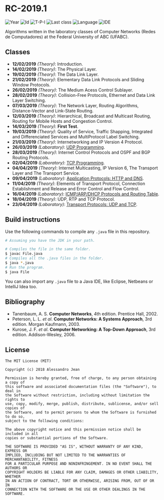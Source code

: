 # RC-2019.1
![Year][year] ![Id][id] ![T-P-I][tpi] ![Last class][last-class]
![Language][language] ![IDE][ide]

Algorithms written in the laboratory classes of Computer Networks
(Redes de Computadores) at the Federal University of ABC (UFABC).

[year]: https://img.shields.io/badge/year-2019.1-blue.svg?style=flat-square
[id]: https://img.shields.io/badge/id-MCTA022--13-yellowgreen.svg?style=flat-square
[tpi]: https://img.shields.io/badge/T--P--I-3--1--4-lightgrey.svg?style=flat-square
[last-class]: https://img.shields.io/badge/last_class-2019.04.23-green.svg?style=flat-square
[language]: https://img.shields.io/badge/language-Java-yellow.svg?style=flat-square
[ide]: https://img.shields.io/badge/IDE-VSCode-orange.svg?style=flat-square

## Classes

- **12/02/2019** *(Theory)*: Introduction.
- **14/02/2019** *(Theory)*: The Physical Layer.
- **19/02/2019** *(Theory)*: The Data Link Layer.
- **21/02/2019** *(Theory)*: Elementary Data Link Protocols
      and Sliding Window Protocols.
- **26/02/2019** *(Theory)*: The Medium Acess Control Sublayer.
- **28/02/2019** *(Theory)*: Collision-Free Protocols,
      Ethernet and Data Link Layer Switching.
- **07/03/2019** *(Theory)*: The Network Layer, Routing Algorithms,
      Distance-Vector and Link-State Routing.
- **12/03/2019** *(Theory)*: Hierarchical, Broadcast and Multicast Routing,
      Routing for Mobile Hosts and Congestion Control.
- **14/03/2019** *(Theory)*: **First Test**.
- **19/03/2019** *(Theory)*: Quality of Service, Traffic Shapping,
      Integrated and Differenciated Services and MultiProtocol Label Switching.
- **21/03/2019** *(Theory)*: Internetworking and IP Version 4 Protocol.
- **26/03/2019** *(Laboratory)*: [UDP Programming].
- **28/03/2019** *(Theory)*: Internet Control Protocols and OSPF and BGP
      Routing Protocols.
- **02/04/2019** *(Laboratory)*: [TCP Programming].
- **04/04/2019** *(Theory)*: Internet Multicasting, IP Version 6, The
      Transport Layer and The Transport Service.
- **09/04/2019** *(Laboratory)*: [Application Protocols: HTTP and DNS].
- **11/04/2019** *(Theory)*: Elements of Transport Protocol,
      Connection Establishment and Release and Error Control and Flow Control.
- **16/04/2019** *(Laboratory)*: [ICMP/ARP/DHCP Protocols and Routing Table].
- **18/04/2019** *(Theory)*: UDP, RTP and TCP Protocol.
- **23/04/2019** *(Laboratory)*: [Transport Protocols: UDP and TCP].

[UDP Programming]: laboratory/2019.03.26/
[TCP Programming]: laboratory/2019.04.02/
[Application Protocols: HTTP and DNS]: laboratory/2019.04.09/
[ICMP/ARP/DHCP Protocols and Routing Table]: laboratory/2019.04.16/
[Transport Protocols: UDP and TCP]: laboratory/2019.04.23/

## Build instructions

Use the following commands to compile any `.java` file in this repository.

```bash
# Assuming you have the JDK in your path.

# Compiles the file in the same folder.
$ javac File.java
# Compiles all the .java files in the folder.
$ java *.java
# Run the program.
$ java File
```

You can also import any `.java` file to a Java IDE, like Eclipse, Netbeans
or IntelliJ Idea too.

## Bibliography

- Tanenbaum, A. S. **Computer Networks**, 4th edition. 
  Prentice Hall, 2002.
- Peterson, L. L. *et al*. **Computer Networks: A Systems Approach**, 3rd edition.
  Morgan Kaufmann, 2003.
- Kurose, J. F. *et al*. **Computer Networking: A Top-Down Approach**, 3rd edition.
  Addison-Wesley, 2006.

## License

    The MIT License (MIT)

    Copyright (c) 2018 Alessandro Jean

    Permission is hereby granted, free of charge, to any person obtaining a copy of
    this software and associated documentation files (the "Software"), to deal in
    the Software without restriction, including without limitation the rights to
    use, copy, modify, merge, publish, distribute, sublicense, and/or sell copies of
    the Software, and to permit persons to whom the Software is furnished to do so,
    subject to the following conditions:
    
    The above copyright notice and this permission notice shall be included in all
    copies or substantial portions of the Software.

    THE SOFTWARE IS PROVIDED "AS IS", WITHOUT WARRANTY OF ANY KIND, EXPRESS OR
    IMPLIED, INCLUDING BUT NOT LIMITED TO THE WARRANTIES OF MERCHANTABILITY, FITNESS
    FOR A PARTICULAR PURPOSE AND NONINFRINGEMENT. IN NO EVENT SHALL THE AUTHORS OR
    COPYRIGHT HOLDERS BE LIABLE FOR ANY CLAIM, DAMAGES OR OTHER LIABILITY, WHETHER
    IN AN ACTION OF CONTRACT, TORT OR OTHERWISE, ARISING FROM, OUT OF OR IN
    CONNECTION WITH THE SOFTWARE OR THE USE OR OTHER DEALINGS IN THE SOFTWARE.
